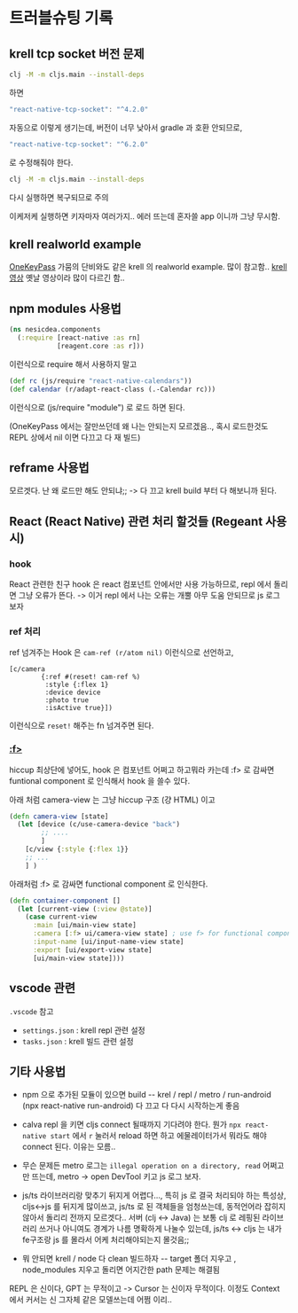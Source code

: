 # 트러블슈팅 기록

## krell tcp socket 버전 문제
```sh
clj -M -m cljs.main --install-deps
```
하면
```js
"react-native-tcp-socket": "^4.2.0"
```
자동으로 이렇게 생기는데, 버전이 너무 낮아서 gradle 과 호환 안되므로,

```js
"react-native-tcp-socket": "^6.2.0"
```
로 수정해줘야 한다.
```sh
clj -M -m cljs.main --install-deps
```
다시 실행하면 복구되므로 주의

이케저케 실행하면 키자마자 여러가지.. 에러 뜨는데 혼자쓸 app 이니까 그냥 무시함.

## krell realworld example 
[OneKeyPass](https://github.com/OneKeePass/mobile) 가뭄의 단비와도 같은 krell 의 realworld example. 많이 참고함..
[krell 영상](https://www.youtube.com/watch?v=GaSHnVlK6HM) 옛날 영상이라 많이 다르긴 함..

## npm modules 사용법

```cljs
(ns nesicdea.components
  (:require [react-native :as rn]
            [reagent.core :as r]))
```
이런식으로 require 해서 사용하지 말고
```cljs
(def rc (js/require "react-native-calendars"))
(def calendar (r/adapt-react-class (.-Calendar rc))) 
```
이런식으로 (js/require "module") 로 로드 하면 된다.

(OneKeyPass 에서는 잘만쓰던데 왜 나는 안되는지 모르겠음.., 혹시 로드한것도 REPL 상에서 nil 이면 다끄고 다 재 빌드)

## reframe 사용법
모르겟다. 난 왜 로드만 해도 안되냐;;
-> 다 끄고 krell build 부터 다 해보니까 된다.


## React (React Native) 관련 처리 할것들 (Regeant 사용시)
### hook
React 관련한 친구 hook 은 react 컴포넌트 안에서만 사용 가능하므로, repl 에서 돌리면 그냥 오류가 뜬다.
-> 이거 repl 에서 나는 오류는 개뿔 아무 도움 안되므로 js 로그 보자

### ref 처리
ref 넘겨주는 Hook 은 
`cam-ref (r/atom nil)`  이런식으로 선언하고, 

```
[c/camera
        {:ref #(reset! cam-ref %)
         :style {:flex 1}
         :device device
         :photo true
         :isActive true}])
```
이런식으로 `reset!` 해주는 fn 넘겨주면 된다.

### [:f>](https://github.com/reagent-project/reagent/blob/master/examples/functional-components-and-hooks/src/example/core.cljs)
hiccup 최상단에 넣어도, hook 은 컴포넌트 어쩌고 하고뭐라 카는데
:f> 로 감싸면 funtional component 로 인식해서 hook 을 쓸수 있다.

아래 처럼 camera-view 는 그냥 hiccup 구조 (걍 HTML) 이고
```cljs
(defn camera-view [state] 
  (let [device (c/use-camera-device "back")
        ;; ....
        ]
    [c/view {:style {:flex 1}}
    ;; ...
    ] )
```

아래처럼 :f> 로 감싸면 functional component 로 인식한다.
```cljs
(defn container-component []
  (let [current-view (:view @state)]
    (case current-view
      :main [ui/main-view state]
      :camera [:f> ui/camera-view state] ; use f> for functional component
      :input-name [ui/input-name-view state]
      :export [ui/export-view state]
      [ui/main-view state])))
```

## vscode 관련
`.vscode` 참고

- `settings.json` : krell repl 관련 설정
- `tasks.json` : krell 빌드 관련 설정

## 기타 사용법
- npm 으로 추가된 모듈이 있으면 build 
--  krel / repl / metro / run-android (npx react-native run-android) 다 끄고 다 다시 시작하는게 좋음

- calva repl 을 키면 cljs connect 될때까지 기다려야 한다. 뭔가 `npx react-native start` 에서 `r` 눌러서 reload 하면 하고 에물레이터가서 뭐라도 해야 connect 된다. 이유는 모름..

- 무슨 문제든 metro 로그는 `illegal operation on a directory, read` 어쩌고만 뜨는데, metro -> open DevTool 키고 js 로그 보자. 

- js/ts 라이브러리랑 맞추기 뒤지게 어렵다..., 특히 js 로 결국 처리되야 하는 특성상, cljs<->js  를 뒤지게 많이쓰고, js/ts 로 된 객체들을 엄청쓰는데, 동적언어라 잡히지 않아서 돌리리 전까지 모르겟다.. 서버 (clj <-> Java) 는 보통 clj 로 레핑된 라이브러리 쓰거나 아니여도 경계가 나름 명확하게 나눌수 있는데,
js/ts <-> cljs 는 내가 fe구조랑 js 를 몰라서 어케 처리해야되는지 몰것음;;

- 뭐 안되면 krell / node 다 clean 빌드하자
-- target 폴더 지우고 , node_modules 지우고 돌리면 어지간한 path 문제는 해결됨

REPL 은 신이다, GPT 는 무적이고 -> Cursor 는 신이자 무적이다. 이정도 Context 에서 커서는 신 그자체 같은 모델쓰는데 어쩜 이리..
